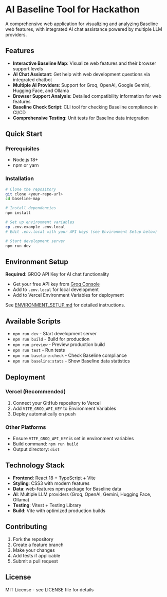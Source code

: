 # AI Baseline Tool for Hackathon

A comprehensive web application for visualizing and analyzing Baseline web features, with integrated AI chat assistance powered by multiple LLM providers.

## Features

- **Interactive Baseline Map**: Visualize web features and their browser support levels
- **AI Chat Assistant**: Get help with web development questions via integrated chatbot
- **Multiple AI Providers**: Support for Groq, OpenAI, Google Gemini, Hugging Face, and Ollama
- **Browser Support Analysis**: Detailed compatibility information for web features
- **Baseline Check Script**: CLI tool for checking Baseline compliance in CI/CD
- **Comprehensive Testing**: Unit tests for Baseline data integration

## Quick Start

### Prerequisites
- Node.js 18+ 
- npm or yarn

### Installation
```bash
# Clone the repository
git clone <your-repo-url>
cd baseline-map

# Install dependencies
npm install

# Set up environment variables
cp .env.example .env.local
# Edit .env.local with your API keys (see Environment Setup below)

# Start development server
npm run dev
```

## Environment Setup

**Required**: GROQ API Key for AI chat functionality
- Get your free API key from [Groq Console](https://console.groq.com/)
- Add to `.env.local` for local development
- Add to Vercel Environment Variables for deployment

See [ENVIRONMENT_SETUP.md](./ENVIRONMENT_SETUP.md) for detailed instructions.

## Available Scripts

- `npm run dev` - Start development server
- `npm run build` - Build for production
- `npm run preview` - Preview production build
- `npm run test` - Run tests
- `npm run baseline:check` - Check Baseline compliance
- `npm run baseline:stats` - Show Baseline data statistics

## Deployment

### Vercel (Recommended)
1. Connect your GitHub repository to Vercel
2. Add `VITE_GROQ_API_KEY` to Environment Variables
3. Deploy automatically on push

### Other Platforms
- Ensure `VITE_GROQ_API_KEY` is set in environment variables
- Build command: `npm run build`
- Output directory: `dist`

## Technology Stack

- **Frontend**: React 18 + TypeScript + Vite
- **Styling**: CSS3 with modern features
- **Data**: web-features npm package for Baseline data
- **AI**: Multiple LLM providers (Groq, OpenAI, Gemini, Hugging Face, Ollama)
- **Testing**: Vitest + Testing Library
- **Build**: Vite with optimized production builds

## Contributing

1. Fork the repository
2. Create a feature branch
3. Make your changes
4. Add tests if applicable
5. Submit a pull request

## License

MIT License - see LICENSE file for details
